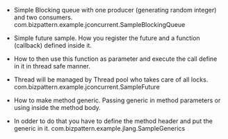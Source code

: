  * Simple Blocking queue with one producer (generating random integer) and two consumers. 
com.bizpattern.example.jconcurrent.SampleBlockingQueue

 * Simple future sample. How you register the future and a function (callback) defined inside it.
 * How to then use this function as parameter and execute the call define in it in thread safe manner.
 * Thread will be managed by Thread pool who takes care of all locks.
 com.bizpattern.example.jconcurrent.SampleFuture
 
 * How to make method generic. Passing generic in  method parameters or using inside the method body.
 * In odder to do that you have to define the method header and put the generic in it.
 com.bizpattern.example.jlang.SampleGenerics
 
 

